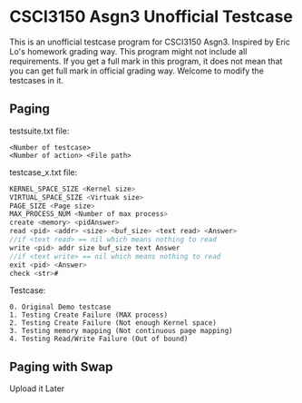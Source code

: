# CSCI3150 Asgn3 Unofficial Testcase
This is an unofficial testcase program for CSCI3150 Asgn3. Inspired by Eric Lo's homework grading way. 
This program might not include all requirements. 
If you get a full mark in this program, it does not mean that you can get full mark in official grading way.
Welcome to modify the testcases in it.  

## Paging

testsuite.txt file:
```
<Number of testcase>
<Number of action> <File path>
```

testcase_x.txt file:
```C
KERNEL_SPACE_SIZE <Kernel size>
VIRTUAL_SPACE_SIZE <Virtuak size>
PAGE_SIZE <Page size>
MAX_PROCESS_NUM <Number of max process>
create <memory> <pidAnswer>
read <pid> <addr> <size> <buf_size> <text read> <Answer>
//if <text read> == nil which means nothing to read
write <pid> addr size buf_size text Answer
//if <text write> == nil which means nothing to read
exit <pid> <Answer>
check <str>#
```

Testcase:  
```
0. Original Demo testcase
1. Testing Create Failure (MAX process)  
2. Testing Create Failure (Not enough Kernel space)  
3. Testing memory mapping (Not continuous page mapping)  
4. Testing Read/Write Failure (Out of bound)  
```

## Paging with Swap
Upload it Later
